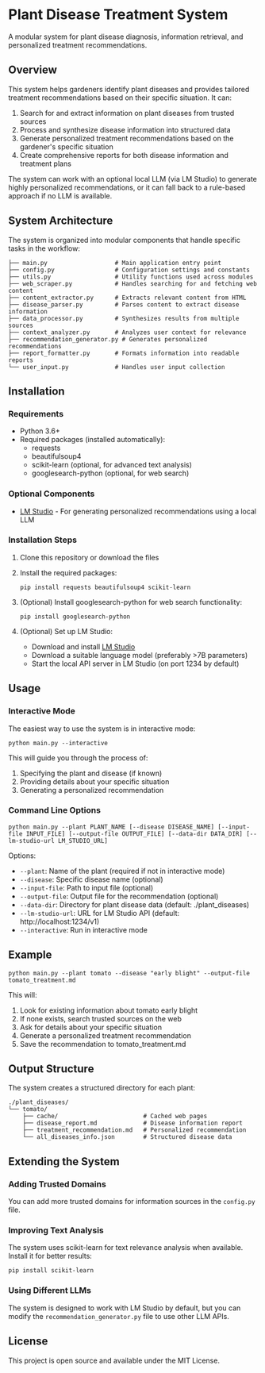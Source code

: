 # Plant Disease Treatment System

A modular system for plant disease diagnosis, information retrieval, and personalized treatment recommendations.

## Overview

This system helps gardeners identify plant diseases and provides tailored treatment recommendations based on their specific situation. It can:

1. Search for and extract information on plant diseases from trusted sources
2. Process and synthesize disease information into structured data
3. Generate personalized treatment recommendations based on the gardener's specific situation
4. Create comprehensive reports for both disease information and treatment plans

The system can work with an optional local LLM (via LM Studio) to generate highly personalized recommendations, or it can fall back to a rule-based approach if no LLM is available.

## System Architecture

The system is organized into modular components that handle specific tasks in the workflow:

```
├── main.py                   # Main application entry point
├── config.py                 # Configuration settings and constants
├── utils.py                  # Utility functions used across modules
├── web_scraper.py            # Handles searching for and fetching web content
├── content_extractor.py      # Extracts relevant content from HTML
├── disease_parser.py         # Parses content to extract disease information
├── data_processor.py         # Synthesizes results from multiple sources
├── context_analyzer.py       # Analyzes user context for relevance
├── recommendation_generator.py # Generates personalized recommendations
├── report_formatter.py       # Formats information into readable reports
└── user_input.py             # Handles user input collection
```

## Installation

### Requirements

- Python 3.6+
- Required packages (installed automatically):
  - requests
  - beautifulsoup4
  - scikit-learn (optional, for advanced text analysis)
  - googlesearch-python (optional, for web search)

### Optional Components

- [LM Studio](https://lmstudio.ai/) - For generating personalized recommendations using a local LLM

### Installation Steps

1. Clone this repository or download the files

2. Install the required packages:
   ```
   pip install requests beautifulsoup4 scikit-learn
   ```

3. (Optional) Install googlesearch-python for web search functionality:
   ```
   pip install googlesearch-python
   ```

4. (Optional) Set up LM Studio:
   - Download and install [LM Studio](https://lmstudio.ai/)
   - Download a suitable language model (preferably >7B parameters)
   - Start the local API server in LM Studio (on port 1234 by default)

## Usage

### Interactive Mode

The easiest way to use the system is in interactive mode:

```
python main.py --interactive
```

This will guide you through the process of:
1. Specifying the plant and disease (if known)
2. Providing details about your specific situation
3. Generating a personalized recommendation

### Command Line Options

```
python main.py --plant PLANT_NAME [--disease DISEASE_NAME] [--input-file INPUT_FILE] [--output-file OUTPUT_FILE] [--data-dir DATA_DIR] [--lm-studio-url LM_STUDIO_URL]
```

Options:
- `--plant`: Name of the plant (required if not in interactive mode)
- `--disease`: Specific disease name (optional)
- `--input-file`: Path to input file (optional)
- `--output-file`: Output file for the recommendation (optional)
- `--data-dir`: Directory for plant disease data (default: ./plant_diseases)
- `--lm-studio-url`: URL for LM Studio API (default: http://localhost:1234/v1)
- `--interactive`: Run in interactive mode

## Example

```
python main.py --plant tomato --disease "early blight" --output-file tomato_treatment.md
```

This will:
1. Look for existing information about tomato early blight
2. If none exists, search trusted sources on the web
3. Ask for details about your specific situation
4. Generate a personalized treatment recommendation
5. Save the recommendation to tomato_treatment.md

## Output Structure

The system creates a structured directory for each plant:

```
./plant_diseases/
└── tomato/
    ├── cache/                        # Cached web pages
    ├── disease_report.md             # Disease information report
    ├── treatment_recommendation.md   # Personalized recommendation
    └── all_diseases_info.json        # Structured disease data
```

## Extending the System

### Adding Trusted Domains

You can add more trusted domains for information sources in the `config.py` file.

### Improving Text Analysis

The system uses scikit-learn for text relevance analysis when available. Install it for better results:

```
pip install scikit-learn
```

### Using Different LLMs

The system is designed to work with LM Studio by default, but you can modify the `recommendation_generator.py` file to use other LLM APIs.

## License

This project is open source and available under the MIT License.
